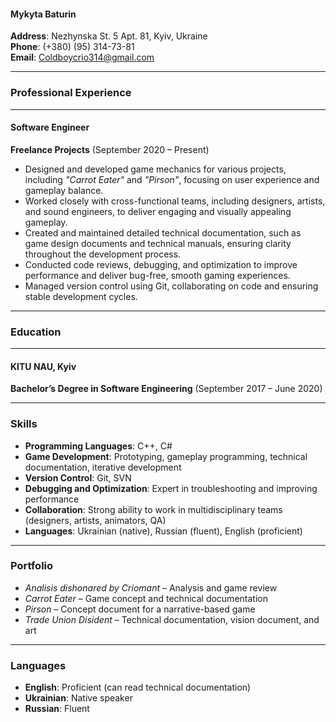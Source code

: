 #### **Mykyta Baturin**

**Address**: Nezhynska St. 5 Apt. 81, Kyiv, Ukraine  
**Phone**: (+380) (95) 314-73-81  
**Email**: Coldboycrio314@gmail.com  

---

### **Professional Experience**

---

#### **Software Engineer**  
**Freelance Projects** (September 2020 – Present)

- Designed and developed game mechanics for various projects, including *"Carrot Eater"* and *"Pirson"*, focusing on user experience and gameplay balance.
- Worked closely with cross-functional teams, including designers, artists, and sound engineers, to deliver engaging and visually appealing gameplay.
- Created and maintained detailed technical documentation, such as game design documents and technical manuals, ensuring clarity throughout the development process.
- Conducted code reviews, debugging, and optimization to improve performance and deliver bug-free, smooth gaming experiences.
- Managed version control using Git, collaborating on code and ensuring stable development cycles.

---

### **Education**

---

#### **KITU NAU, Kyiv**  
**Bachelor’s Degree in Software Engineering** (September 2017 – June 2020)

---

### **Skills**

- **Programming Languages**: C++, C#
- **Game Development**: Prototyping, gameplay programming, technical documentation, iterative development
- **Version Control**: Git, SVN
- **Debugging and Optimization**: Expert in troubleshooting and improving performance
- **Collaboration**: Strong ability to work in multidisciplinary teams (designers, artists, animators, QA)
- **Languages**: Ukrainian (native), Russian (fluent), English (proficient)

---

### **Portfolio**

- *Analisis dishonared by Criomant* – Analysis and game review
- *Carrot Eater* – Game concept and technical documentation
- *Pirson* – Concept document for a narrative-based game
- *Trade Union Disident* – Technical documentation, vision document, and art

---

### **Languages**

- **English**: Proficient (can read technical documentation)
- **Ukrainian**: Native speaker
- **Russian**: Fluent
